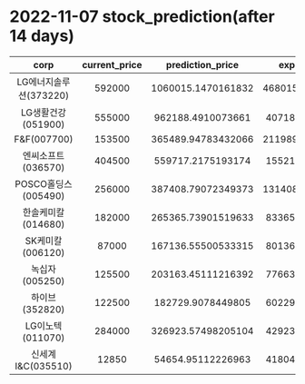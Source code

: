 # 2022-11-07 stock_prediction(after 14 days)

|   corp   |   current_price   |   prediction_price   |   expected_profit   |
|:--------:|:-----------------:|:--------------------:|:-------------------:|
|LG에너지솔루션(373220)|592000|1060015.1470161832|468015.14701618324|
|LG생활건강(051900)|555000|962188.4910073661|407188.4910073661|
|F&F(007700)|153500|365489.94783432066|211989.94783432066|
|엔씨소프트(036570)|404500|559717.2175193174|155217.2175193174|
|POSCO홀딩스(005490)|256000|387408.79072349373|131408.79072349373|
|한솔케미칼(014680)|182000|265365.73901519633|83365.73901519633|
|SK케미칼(006120)|87000|167136.55500533315|80136.55500533315|
|녹십자(005250)|125500|203163.45111216392|77663.45111216392|
|하이브(352820)|122500|182729.9078449805|60229.90784498051|
|LG이노텍(011070)|284000|326923.57498205104|42923.57498205104|
|신세계 I&C(035510)|12850|54654.95112226963|41804.95112226963|
